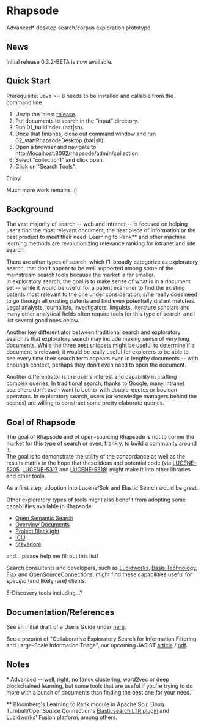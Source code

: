 Rhapsode
========
Advanced* desktop search/corpus exploration prototype

News
----
Initial release 0.3.2-BETA is now available.

Quick Start
-----------
Prerequisite:
Java >= 8 needs to be installed and callable from the command line


1) Unzip the latest [release](https://github.com/mitre/rhapsode/releases).
2) Put documents to search in the "input" directory.
2) Run 01_buildIndex.(bat|sh).
3) Once that finishes, close out command window and run 02_startRhapsodeDesktop.(bat|sh).
4) Open a browser and navigate to http://localhost:8092/rhapsode/admin/collection
5) Select "collection1" and click open.
6) Click on "Search Tools".

Enjoy!

Much more work remains. :)

Background
----------
The vast majority of search -- web and intranet -- is focused on helping users find the most 
relevant document, the best piece of information or the best product to meet their need.  Learning
to Rank** and other machine learning methods are revolutionizing relevance ranking for 
intranet and site search.

There are other types of search, which I'll broadly categorize as exploratory search, that don't appear 
to be well supported among some of the mainstream search tools because the market is far smaller.  
In exploratory search, the goal is to make sense of what is in a document set -- while it
would be useful for a patent examiner to find the existing patents most relevant to
the one under consideration, s/he really does need to go through all existing patents
and find even potentially distant matches.  Legal analysts, journalists, investigators,
linguists, literature scholars and many other analytical fields often require tools for 
this type of search, and I list several good ones below.

Another key differentiator between traditional search and exploratory search
is that exploratory search may include making sense of very long
documents.  While the three best snippets might be useful to determine if a document
is relevant, it would be really useful for explorers to be able to see every time
their search term appears even in lengthy documents -- with enoungh context, perhaps
they don't even need to open the document.

Another differentiator is the user's interest and capability in crafting complex
queries. In traditional search, thanks to Google, many intranet searchers don't
even want to bother with double-quotes or boolean operators.  In exploratory search,
users (or knowledge managers behind the scenes) are willing to construct some 
pretty elaborate queries.

Goal of Rhapsode
----------------
The goal of Rhapsode and of open-sourcing Rhapsode is not to corner the market for
this type of search or even, frankly, to build a community around it.  
The goal is to demonstrate the utility of the concordance as well as the 
results matrix in the hope that these ideas
and potential code (via [LUCENE-5205](https://issues.apache.org/jira/browse/LUCENE-5205), 
[LUCENE-5317](https://issues.apache.org/jira/browse/LUCENE-5317) and 
[LUCENE-5318](https://issues.apache.org/jira/browse/LUCENE-5205)) might make
it into other libraries and other tools.

As a first step, adoption into Lucene/Solr and Elastic Search would be great.

Other exploratory types of tools might also benefit from adopting some capabilities
available in Rhapsode:

* [Open Semantic Search](https://www.opensemanticsearch.org/)
* [Overview Documents](https://www.overviewdocs.com/)
* [Project Blacklight](http://projectblacklight.org/)
* [ICIJ](https://github.com/ICIJ)
* [Stevedore](https://github.com/newsdev/stevedore)

and... please help me fill out this list!

Search consultants and developers, such as [Lucidworks](https://lucidworks.com/), 
[Basis Technology](https://www.basistech.com/), [Flax](http://www.flax.co.uk/) and 
[OpenSourceConnections](http://opensourceconnections.com/), might find these capabilities
 useful for _specific_ (and likely rare) clients.

E-Discovery tools including...?
 
Documentation/References
--------------------------
See an initial draft of a Users Guide under [here](https://github.com/mitre/rhapsode/tree/master/documentation).

See a preprint of "Collaborative Exploratory Search for Information Filtering and Large-Scale Information Triage", our upcoming JASIST
[article](https://www.mitre.org/publications/technical-papers/collaborative-exploratory-search-for-information-filtering-and-large)
/ [pdf](https://www.mitre.org/sites/default/files/publications/pr-16-1413-collaborative-exploratory-search-nformation-filtering-preprint.pdf).

Notes
-----
\* Advanced -- well, right, no fancy clustering, word2vec or deep blockchained learning, but some tools that are 
useful if you're trying to do more with a bunch of documents than finding the best one for your need.

\** Bloomberg's Learning to Rank module in Apache Solr, Doug Turnbull/OpenSource Connection's
 [Elasticsearch LTR plugin](https://github.com/o19s/elasticsearch-learning-to-rank) and 
[Lucidworks](https://lucidworks.com)' Fusion platform, among others.